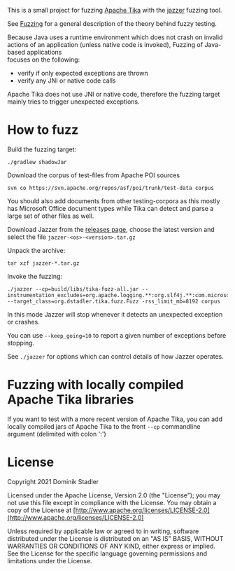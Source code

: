 This is a small project for fuzzing [Apache Tika](https://tika.apache.org/) with the [jazzer](https://github.com/CodeIntelligenceTesting/jazzer) fuzzing tool.

See [Fuzzing](https://en.wikipedia.org/wiki/Fuzzing) for a general description of the theory behind fuzzy testing.

Because Java uses a runtime environment which does not crash on invalid actions of an 
application (unless native code is invoked), Fuzzing of Java-based applications  
focuses on the following:

* verify if only expected exceptions are thrown
* verify any JNI or native code calls 

Apache Tika does not use JNI or native code, therefore the fuzzing target mainly
tries to trigger unexpected exceptions.

# How to fuzz

Build the fuzzing target:

    ./gradlew shadowJar

Download the corpus of test-files from Apache POI sources

    svn co https://svn.apache.org/repos/asf/poi/trunk/test-data corpus

You should also add documents from other testing-corpora as this mostly 
has Microsoft Office document types while Tika can detect and parse a large set
of other files as well.

Download Jazzer from the [releases page](https://github.com/CodeIntelligenceTesting/jazzer/releases), 
choose the latest version and select the file `jazzer-<os>-<version>.tar.gz`

Unpack the archive:

    tar xzf jazzer-*.tar.gz

Invoke the fuzzing:

    ./jazzer --cp=build/libs/tika-fuzz-all.jar --instrumentation_excludes=org.apache.logging.**:org.slf4j.**:com.microsoft.schemas.**:org.openxmlformats.schemas.**:org.apache.xmlbeans.** --target_class=org.dstadler.tika.fuzz.Fuzz -rss_limit_mb=8192 corpus

In this mode Jazzer will stop whenever it detects an unexpected exception
or crashes.

You can use `--keep_going=10` to report a given number of exceptions before stopping.

See `./jazzer` for options which can control details of how Jazzer operates.

# Fuzzing with locally compiled Apache Tika libraries

If you want to test with a more recent version of Apache Tika, you can add 
locally compiled jars of Apache Tika to the front `--cp` commandline argument (delimited with colon ':')

# License

Copyright 2021 Dominik Stadler

Licensed under the Apache License, Version 2.0 (the "License");
you may not use this file except in compliance with the License.
You may obtain a copy of the License at [http://www.apache.org/licenses/LICENSE-2.0](http://www.apache.org/licenses/LICENSE-2.0)

Unless required by applicable law or agreed to in writing, software
distributed under the License is distributed on an "AS IS" BASIS,
WITHOUT WARRANTIES OR CONDITIONS OF ANY KIND, either express or implied.
See the License for the specific language governing permissions and
limitations under the License.
